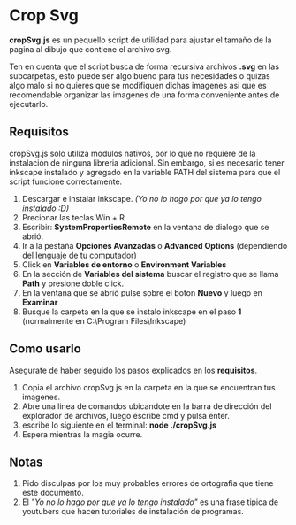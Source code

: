 # Crop Svg
**cropSvg.js** es un pequello script de utilidad para ajustar el tamaño de la pagina al dibujo que contiene el archivo svg.

Ten en cuenta que el script busca de forma recursiva archivos **.svg** en las subcarpetas, esto puede ser algo bueno para tus necesidades o quizas algo malo si no quieres que se modifiquen dichas imagenes asi que es recomendable organizar las imagenes de una forma conveniente antes de ejecutarlo.

## Requisitos
cropSvg.js solo utiliza modulos nativos, por lo que no requiere de la instalación de ninguna libreria adicional. Sin embargo, si es necesario tener inkscape instalado y agregado en la variable PATH del sistema para que el script funcione correctamente.

1. Descargar e instalar inkscape. *(Yo no lo hago por que ya lo tengo instalado :D)*
2. Precionar las teclas Win + R
3. Escribir: **SystemPropertiesRemote** en la ventana de dialogo que se abrió.
4. Ir a la pestaña **Opciones Avanzadas** o **Advanced Options** (dependiendo del lenguaje de tu computador)
5. Click en **Variables de entorno** o **Environment Variables**
6. En la sección de **Variables del sistema** buscar el registro que se llama **Path** y presione doble click.
7. En la ventana que se abrió pulse sobre el boton **Nuevo** y luego en **Examinar**
8. Busque la carpeta en la que se instalo inkscape en el paso **1** (normalmente en C:\Program Files\Inkscape)

## Como usarlo
Asegurate de haber seguido los pasos explicados en los **requisitos**.

1. Copia el archivo cropSvg.js en la carpeta en la que se encuentran tus imagenes.
2. Abre una linea de comandos ubicandote en la barra de dirección del explorador de archivos, luego escribe cmd y pulsa enter.
3. escribe lo siguiente en el terminal: **node ./cropSvg.js**
4. Espera mientras la magia ocurre.

## Notas
1. Pido disculpas por los muy probables errores de ortografia que tiene este documento.
2. El *"Yo no lo hago por que ya lo tengo instalado"* es una frase tipica de youtubers que hacen tutoriales de instalación de programas.
